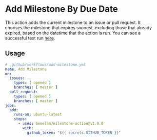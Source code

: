 # Add Milestone By Due Date

This action adds the current milestone to an issue or pull request. It chooses the milestone that expires soonest, excluding those that already expired, based on the datetime that the action is run. You can see a successful test run [here](https://github.com/benelan/milestone-action/issues/8).


## Usage
```yml
# .github/workflows/add-milestone.yml
name: Add Milestone
on:
  issues:
    types: [ opened ]
    branches: [ master ]
  pull_request:
    types: [ opened ]
    branches: [ master ]
jobs:
  add:
    runs-on: ubuntu-latest
    steps:
      - uses: benelan/milestone-action@v1.0.0
        with:
          github_token: "${{ secrets.GITHUB_TOKEN }}"
```
